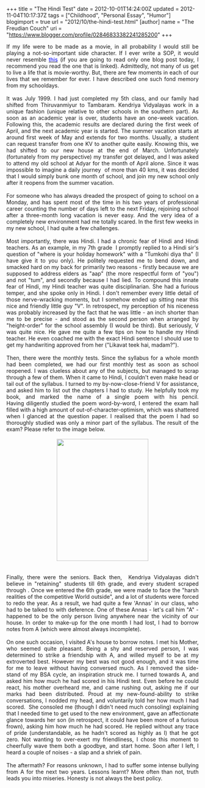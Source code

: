 +++
title = "The Hindi Test"
date = 2012-10-01T14:24:00Z
updated = 2012-11-04T10:17:37Z
tags = ["Childhood", "Personal Essay", "Humor"]
blogimport = true 
url = "2012/10/the-hindi-test.html"
[author]
	name = "The Freudian Couch"
	uri = "https://www.blogger.com/profile/02846833382241285200"
+++

<div dir="ltr" style="text-align: left;" trbidi="on">
<div style="text-align: justify;">
If my life were to be made as a movie, in all probability I would still be playing a not-so-important side character. If I ever write a SOP, it would never resemble <a href="http://www.saunderslog.com/2005/11/21/hugh-gallagher-man-of-many-talents/" target="_blank"><span style="color: blue;">this</span></a>&nbsp;(if you are going to read only one blog post today, I recommend you read the one that is linked). Admittedly, not many of us get to live a life that is movie-worthy. But, there are few moments in each of our lives that we remember for ever. I have described one such fond memory from my schooldays.<br />
<br /></div>
<div style="text-align: justify;">
It was July 1999. I had just completed my 5th class, and our family had shifted from Thiruvanmiyur to Tambaram. Kendriya Vidyalayas work in a unique fashion (unique relative to other schools in the southern part). As soon as an academic year is over, students have an one-week vacation. Following this, the academic results are declared during the first week of April, and the next academic year is started. The summer vacation starts at around first week of May and extends for two months. Usually, a student can request transfer from one KV to another quite easily. Knowing this, we had shifted to our new house at the end of March. Unfortunately (fortunately from my perspective) my transfer got delayed, and I was asked to attend my old school at Adyar for the month of April alone. Since it was impossible to imagine a daily journey &nbsp;of more than 40 kms, it was decided that I would simply bunk one month of school, and join my new school only after it reopens from the summer vacation.</div>
<div style="text-align: justify;">
<br /></div>
<div style="text-align: justify;">
For someone who has always dreaded the prospect of going to school on a Monday, and has spent most of the time in his two years of professional career counting the number of days left to the next Friday, rejoining school after a three-month long vacation is never easy. And the very idea of a completely new environment had me totally scared. In the first few weeks in my new school, I had quite a few challenges.</div>
<div style="text-align: justify;">
<br /></div>
<div style="text-align: justify;">
Most importantly, there was Hindi. I had a chronic fear of Hindi and Hindi teachers. As an example, in my 7th grade &nbsp;I promptly replied to a Hindi sir's question of "where is your holiday homework" with a "Tumkohi diya tha" (I have give it to you only). He politely requested me to bend down, and smacked hard on my back for primarily two reasons - firstly because we are supposed to address elders as "aap" (the more respectful form of "you") and not "tum", and secondly because I had lied. To compound this innate fear of Hindi, my Hindi teacher was quite disciplinarian. She had a furious temper, and she spoke only in Hindi.&nbsp;I don't remember every little detail of those nerve-wracking moments, but I somehow ended up sitting near this nice and friendly little guy "V". In retrospect, my perception of his niceness was probably increased by the fact that he was little - an inch shorter than me to be precise - and stood as the second person when arranged by "height-order" for the school assembly (I would be third). But seriously, V was quite nice. He gave me quite a few tips on how to handle my Hindi teacher. He even coached me with the exact Hindi sentence I should use to get my handwriting approved from her ("Likavat teek hai, madam?").</div>
<div style="text-align: justify;">
<br /></div>
<div style="text-align: justify;">
Then, there were the monthly tests. Since the syllabus for a whole month had been completed, we had our first monthly test as soon as school reopened. I was clueless about any of the subjects, but managed to scrap through a few of them. When it came to Hindi, I couldn't even make head or tail out of the syllabus. I turned to my by-now-close-friend V for assistance, and asked him to list out the chapters I had to study. He helpfully took my book, and marked the name of a single poem with his pencil. Having&nbsp;diligently&nbsp;studied the poem word-by-word, I entered the exam hall filled with a high amount of out-of-character-optimism, which was shattered when I glanced at the question paper. I realised that the poem I had so thoroughly studied was only a minor part of the syllabus. The result of the exam? Please refer to the image below.<br />
<br />
<div class="separator" style="clear: both; text-align: center;">
<a href="https://blogger.googleusercontent.com/img/b/R29vZ2xl/AVvXsEgCBYPJp2IyXax8EgmVtrq3oocZM1vJAFOlGNVjuX9L9yLYOhuiJCOzojiko0JFZlRaf0B22pkVZ0S642uN8-pNRrg-AK_Q2SdEnhwgvjFNVQIpL1EjnV-mhSdUgu4kkzCRw83CAtKW6rjF/s1600/DSC_0017.jpg" imageanchor="1" style="margin-left: 1em; margin-right: 1em;"><img border="0" height="320" src="https://blogger.googleusercontent.com/img/b/R29vZ2xl/AVvXsEgCBYPJp2IyXax8EgmVtrq3oocZM1vJAFOlGNVjuX9L9yLYOhuiJCOzojiko0JFZlRaf0B22pkVZ0S642uN8-pNRrg-AK_Q2SdEnhwgvjFNVQIpL1EjnV-mhSdUgu4kkzCRw83CAtKW6rjF/s320/DSC_0017.jpg" width="240" /></a></div>
<br /></div>
<div style="text-align: justify;">
<br /></div>
<div style="text-align: justify;">
Finally, there were the seniors. Back then, &nbsp;Kendriya Vidyalayas didn't believe in "retaining" students till 6th grade, and every student scraped through . Once we entered the 6th grade, we were made to face the "harsh realities of the&nbsp;competitive&nbsp;World outside", and a lot of students were forced to redo the year. As a result, we had quite a few 'Annas' in our class, who had to be talked to with deference. One of these Annas - let's call him "A" - happened to be the only person living anywhere near the vicinity of our house. In order to make-up for the one month I had lost, I had to borrow notes from A (which were almost always incomplete).</div>
<div style="text-align: justify;">
<br /></div>
<div style="text-align: justify;">
On one such&nbsp;occasion, I visited A's house to borrow notes. I met his Mother, who seemed quite&nbsp;pleasant. Being a shy and reserved person, I was determined to strike a friendship with A, and willed myself to be at my extroverted best. However my best was not good enough, and it was time for me to leave without having conversed much. As I removed the side-stand of my BSA cycle, an inspiration struck me. I turned towards A, and asked him how much he had scored in his Hindi test. Even before he could react, his mother overheard me, and came rushing out, asking me if our marks had been distributed. Proud at my new-found-ability to strike conversations, I nodded my head, and voluntarily told her how much I had scored. &nbsp;She consoled me (though I didn't need much consoling) explaining that I needed time to get used to the new environment, gave an affectionate glance towards her son (in retrospect, it could have been more of a furious frown), asking him how much he had scored. He replied without any trace of pride (understandable, as he hadn't scored as highly as I) that he got zero. Not wanting to over-exert my friendliness, I chose this moment to cheerfully wave them both a goodbye, and start home. Soon after I left, I heard a couple of noises - a slap and a shriek of pain. &nbsp;</div>
<div style="text-align: justify;">
<br /></div>
<div style="text-align: justify;">
The aftermath? For reasons unknown, I had to suffer some intense bullying from A for the next two years. Lessons learnt? More often than not, truth leads you into miseries. Honesty is not always the best policy.&nbsp;</div>
</div>

